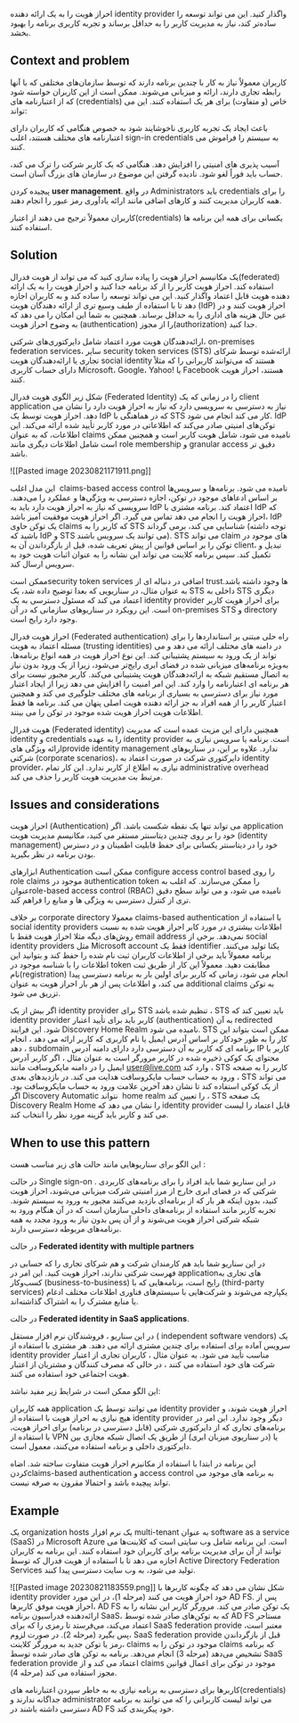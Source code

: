 احراز هویت را به یک ارائه دهنده identity provider  واگذار کنید. این می تواند توسعه را ساده‌تر کند، نیاز به مدیریت کاربر را به حداقل برساند و تجربه کاربری برنامه را بهبود بخشد.

## Context and problem

کاربران معمولاً نیاز به کار با چندین برنامه دارند که توسط سازمان‌های مختلفی که با آنها رابطه تجاری دارند، ارائه و میزبانی می‌شوند. ممکن است از این کاربران خواسته شود که از اعتبارنامه های (credentials) خاص (و متفاوت) برای هر یک استفاده کنند. این می تواند:



باعث ایجاد یک تجربه کاربری ناخوشایند شود به خصوص هنگامی که کاربران دارای اعتبارنامه های مختلف هستند، اغلب sign-in credentials به سیستم را فراموش می کنند.  
  
آسیب پذیری های امنیتی را افزایش دهد. هنگامی که یک کاربر شرکت را ترک می کند، حساب باید فوراً لغو شود. نادیده گرفتن این موضوع در سازمان های بزرگ آسان است.  
  
پیچیده کردن **user management**. در واقع Administrators باید credentials را برای همه کاربران مدیریت کنند و کارهای اضافی مانند ارائه یادآوری رمز عبور را انجام دهند.

کاربران معمولاً ترجیح می دهند از اعتبار(credentials) یکسانی برای همه این برنامه ها استفاده کنند.




## Solution

یک مکانیسم احراز هویت را پیاده سازی کنید که می تواند از هویت فدرال(federated) استفاده کند. احراز هویت کاربر را از کد برنامه جدا کنید و احراز هویت را به یک ارائه دهنده هویت قابل اعتماد واگذار کنید. این می تواند توسعه را ساده کند و به کاربران اجازه دهد تا با استفاده از طیف وسیع تری از ارائه دهندگان هویت (IdP) احراز هویت کنند و در عین حال هزینه های اداری را به حداقل برساند. همچنین به شما این امکان را می دهد که به وضوح احراز هویت (authentication) را از مجوز(authorization) جدا کنید.  
  
ارائه‌دهندگان هویت مورد اعتماد شامل دایرکتوری‌های شرکتی، on-premises federation services، سایر security token services (STS) ارائه‌شده توسط شرکای تجاری یا ارائه‌دهندگان هویت social identity هستند که می‌توانند کاربرانی را که مثلاً دارای حساب کاربری Microsoft، Google، Yahoo! یا Facebook هستند، احراز هویت کنند.  
  
شکل زیر الگوی هویت فدرال (Federated Identity) را در زمانی که یک client application نیاز به دسترسی به سرویسی دارد که نیاز به احراز هویت دارد را نشان می دهد. احراز هویت توسط یک IdP که در هماهنگی با STS کار می کند انجام می شود. IdP توکن‌های امنیتی صادر می‌کند که اطلاعاتی در مورد کاربر تأیید شده ارائه می‌کند. این اطلاعات، که به عنوان claims نامیده می شود، شامل هویت کاربر است و همچنین ممکن است شامل اطلاعات دیگری مانند role membership و granular access دقیق تر باشد.

![[Pasted image 20230821171911.png]]

این مدل اغلب  claims-based access control نامیده می شود. برنامه‌ها و سرویس‌ها بر اساس ادعاهای موجود در توکن، اجازه دسترسی به ویژگی‌ها و عملکرد را می‌دهند. سرویسی که نیاز به احراز هویت دارد باید به IdP اعتماد کند. برنامه مشتری با IdP که احراز هویت را انجام می دهد تماس می گیرد. اگر احراز هویت موفقیت آمیز باشد، IdP یک توکن حاوی claims که کاربر را به STS شناسایی می کند، برمی گرداند (توجه داشته باشید که IdP و STS می توانند یک سرویس باشند). STS می تواند claim های موجود در توکن را بر اساس قوانین از پیش تعریف شده، قبل از بازگرداندن آن به client، تبدیل و تکمیل کند. سپس برنامه کلاینت می تواند این نشانه را به عنوان اثبات هویت خود به سرویس ارسال کند.

ممکن استsecurity token services اضافی در دنباله ای از trustها وجود داشته باشد. به عنوان مثال، در سناریویی که بعدا توضیح داده شد، یک STS داخلی به STS دیگری اعتماد می کند که مسئول دسترسی به یک identity provider برای احراز هویت کاربر است. این رویکرد در سناریوهای سازمانی که در آن on-premises STS و directory وجود دارد رایج است.


احراز هویت فدرال (Federated authentication) راه حلی مبتنی بر استانداردها را برای مسئله اعتماد به هویت (trusting identities) در دامنه های مختلف ارائه می دهد و می تواند از یک ورود به سیستم پشتیبانی کند. این نوع احراز هویت در همه انواع برنامه‌ها، به‌ویژه برنامه‌های میزبانی شده در فضای ابری رایج‌تر می‌شود، زیرا از یک ورود بدون نیاز به اتصال مستقیم شبکه به ارائه‌دهندگان هویت پشتیبانی می‌کند. کاربر مجبور نیست برای هر برنامه ای اعتبارنامه را وارد کند. این امر امنیت را افزایش می دهد زیرا از ایجاد اعتبار مورد نیاز برای دسترسی به بسیاری از برنامه های مختلف جلوگیری می کند و همچنین اعتبار کاربر را از همه افراد به جز ارائه دهنده هویت اصلی پنهان می کند. برنامه ها فقط اطلاعات هویت احراز هویت شده موجود در توکن را می بینند.

هویت فدرال (Federated identity) همچنین دارای این مزیت عمده است که مدیریت identity و credentials را به عهده  identity provider است. برنامه یا سرویس نیازی به ارائه ویژگی هایprovide identity management ندارد. علاوه بر این، در سناریوهای شرکتی (corporate scenarios)، دایرکتوری شرکت در صورت اعتماد به   identity provider، نیازی به اطلاع از کاربر ندارد. این کار تمام  administrative overhead مرتبط بت مدیریت هویت کاربر را حذف می کند.

## Issues and considerations


احراز هویت (Authentication) می تواند تنها یک نقطه شکست باشد. اگر application خود را بر روی چندین دیتاسنتر مستقر می کنید، مکانیسم مدیریت هویت (identity management) خود را در دیتاسنتر یکسانی برای حفظ قابلیت اطمینان و در دسترس بودن برنامه در نظر بگیرید.


ابزارهای Authentication  ممکن است  configure access control based را روی role claims  موجود در authentication token را ممکن می‌سازند. که اغلب به عنوانrole-based access control (RBAC) نامیده می شود، و می تواند سطح دقیق تری از کنترل دسترسی به ویژگی ها و منابع را فراهم کند.

بر خلاف corporate directory معمولا claims-based authentication با استفاده از  social identity providers اطلاعات بیشتری در مورد کابر احراز هویت شده به نسبت روش‌های دیگه مثلا احراز هویت فقط با email address  نمی‌دهد. برخی از  social identity providers مثل Microsoft account فقط یک identifier یکتا تولید می‌کنند.  برنامه معمولاً باید برخی از اطلاعات کاربران ثبت نام شده را حفظ کند و بتوانید این اطلاعات را با شناسه  موجود در token مطابقت دهید. معمولاً این کار از طریق ثبت نام(registration) انجام می شود، زمانی که کاربر برای اولین بار به برنامه دسترسی پیدا می کند، و اطلاعات پس از هر بار احراز هویت به عنوان additional claims به توکن تزریق می شود.

اگر بیش از یک identity provider برای STS تنظیم شده باشد ، STS باید تعیین کند که identity provider کاربر باید برای تأیید اعتبار (authentication) به آن redirected شود. این فرایند Discovery Home Realm نامیده می شود. STS ممکن است بتواند این کار را به طور خودکار بر اساس آدرس ایمیل یا نام کاربری که کاربر ارائه می دهد ، انجام دهد ، subdomain برنامه ای که کاربر به آن دسترسی دارد دارای دامنه آدرس IP کاربر یا محتوای یک کوکی ذخیره شده در کاربر مرورگر است به عنوان مثال ، اگر کاربر آدرس ایمیل را در دامنه مایکروسافت مانند user@live.com وارد کند ، STS کاربر را به صفحه ورود به حساب حساب مایکروسافت هدایت می کند. در بازدیدهای بعدی ، STS می تواند از یک کوکی استفاده کند تا نشان دهد آخرین علامت ورود به حساب مایکروسافت بود. اگر Discovery Automatic نتواند  home realm را تعیین کند ، STS یک صفحه Discovery Realm Home را نشان می دهد که  identity provider  قابل اعتماد را لیست می کند  و کاربر باید گزینه مورد نظر را انتخاب کند.



## When to use this pattern


این الگو برای سناریوهایی مانند حالت های زیر مناسب هست :


در حالت Single sign-on .
در این سناریو شما باید افراد را برای برنامه‌های کاربردی شرکتی که در فضای ابری خارج از مرز امنیتی شرکت میزبانی می‌شوند، احراز هویت کنید، بدون اینکه هر بار که از برنامه‌ای بازدید می‌کنند مجبور به ورود به سیستم شوند. تجربه کاربر مانند استفاده از برنامه‌های داخلی سازمان است که در آن هنگام ورود به شبکه شرکتی احراز هویت می‌شوند و از آن پس بدون نیاز به ورود مجدد به همه برنامه‌های مربوطه دسترسی دارند.

در حالت **Federated identity with multiple partners** 

در این سناریو شما باید هم کارمندان شرکت و هم شرکای تجاری را که حسابی در فهرست شرکتی ندارند، احراز هویت کنید. این امر در application‌های تجاری به کسب‌وکار (business-to-business) رایج است، برنامه‌هایی که با  (third-party services) یکپارچه می‌شوند و شرکت‌هایی با سیستم‌های فناوری اطلاعات مختلف ادغام یا منابع مشترک را به اشتراک گذاشته‌اند.

در حالت **Federated identity in SaaS applications**.

در این سناریو ، فروشندگان نرم افزار مستقل ( independent software vendors) یک سرویس آماده برای استفاده برای چندین مشتری  ارائه می دهند. هر مشتری با استفاده از identity provider مناسب تأیید می شود. به عنوان مثال ، کاربران تجاری از اعتبار شرکت های خود استفاده می کنند ، در حالی که مصرف کنندگان و مشتریان از اعتبار هویت اجتماعی خود استفاده می کنند.

این الگو ممکن است در شرایط زیر مفید نباشد:

همه کاربران application می توانند توسط یک  identity provider احراز هویت شوند، و هیچ نیازی به احراز هویت با استفاده از  identity provider دیگر وجود ندارد. این امر در برنامه‌های تجاری که از دایرکتوری شرکتی (قابل دسترسی در برنامه) برای احراز هویت، با استفاده از VPN یا (در سناریوی میزبان ابری) از طریق یک اتصال شبکه مجازی بین دایرکتوری داخلی و برنامه استفاده می‌کنند، معمول است.


این برنامه در ابتدا با استفاده از مکانیزم احراز هویت متفاوت ساخته شد. اضاه کردنclaims-based authentication و access control به برنامه های موجود می تواند پیچیده باشد و احتمالا مقرون به صرفه نیست.

## Example

  
یک organization hosts یک نرم افزار multi-tenant به عنوان software as a service (SaaS)  در Microsoft Azure است. این برنامه شامل وب سایتی است که کلاینت‌ها می توانند از آن برای مدیریت برنامه برای کاربران خود استفاده کنند. این برنامه به کاربران اجازه می دهد تا با استفاده از هویت فدرال که توسط Active Directory Federation Services تولید می شود، به وب سایت دسترسی پیدا کنند.


![[Pasted image 20230821183559.png]]
شکل نشان می دهد که چگونه کاربرها با identity provider خود احراز هویت می کنند (مرحله 1)، در این مورد AD FS. پس از احراز هویت موفق کاربرها، AD FS یک توکن صادر می کند. مرورگر کاربر این نشانه را به ارائه‌دهنده فدراسیون برنامه SaaS، که به توکن‌های صادر شده توسط AD FS مستاجر اعتماد می‌کند، می‌فرستد تا رمزی را که برای SaaS federation provide معتبر است، پس بگیرد (مرحله 2). در صورت لزوم،  SaaS federation provide قبل از بازگرداندن رمز یا توکن جدید به مرورگر کلاینت، claims موجود در توکن را به claims که برنامه تشخیص می‌دهد (مرحله 3) انجام می‌دهد. برنامه به توکن های صادر شده توسط SaaS federation provide اعتماد می کند و از claims موجود در توکن برای اعمال قوانین مجوز استفاده می کند (مرحله 4).  
  
کاربرها برای دسترسی به برنامه نیازی به به خاطر سپردن اعتبارنامه های(credentials) جداگانه ندارند و administrator  می تواند لیست کاربرانی را که می توانند به برنامه دسترسی داشته باشند در AD FS خود پیکربندی کند.